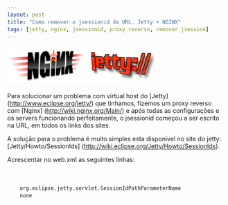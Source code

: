 ```yaml
--- 
layout: post
title: "Como remover o jsessionid da URL. Jetty + NGINX"
tags: [jetty, nginx, jsessionid, proxy reverso, remover jsession]
---
```


![jetty_nginx](/images/servers.png)

Para solucionar um problema com virtual host do [Jetty] (http://www.eclipse.org/jetty/) que tinhamos, fizemos um proxy reverso com [Nginx] (http://wiki.nginx.org/Main/)
e ap&oacute;s todas as configura&ccedil;&otilde;es e os servers funcionando perfeitamente, o jsessionid come&ccedil;ou a ser escrito na URL, em todos os links dos sites. 

A solu&ccedil;&atilde;o para o problema &eacute; muito simples esta dispon&iacute;vel no site do jetty: [Jetty/Howto/SessionIds] (http://wiki.eclipse.org/Jetty/Howto/SessionIds).

Acrescentar no web.xml as seguintes linhas:

<code>
  <context-param>
    <param-name>org.eclipse.jetty.servlet.SessionIdPathParameterName</param-name> 
    <param-value>none</param-value>
  </context-param>	
</code>


